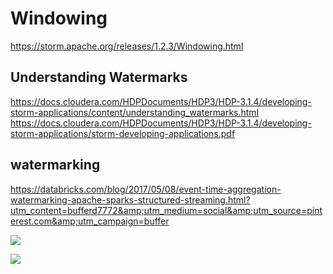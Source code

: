 
# Windowing 

https://storm.apache.org/releases/1.2.3/Windowing.html


## Understanding Watermarks

https://docs.cloudera.com/HDPDocuments/HDP3/HDP-3.1.4/developing-storm-applications/content/understanding_watermarks.html
https://docs.cloudera.com/HDPDocuments/HDP3/HDP-3.1.4/developing-storm-applications/storm-developing-applications.pdf




## watermarking

https://databricks.com/blog/2017/05/08/event-time-aggregation-watermarking-apache-sparks-structured-streaming.html?utm_content=bufferd7772&amp;utm_medium=social&amp;utm_source=pinterest.com&amp;utm_campaign=buffer

![](https://databricks.com/wp-content/uploads/2017/05/mapping-of-event-time-to-5-min-tumbling-windows.png)


![](https://databricks.com/wp-content/uploads/2017/05/mapping-of-event-time-to-overlapping-windows-of-length-10-mins-and-sliding-interval-5-mins.png)




